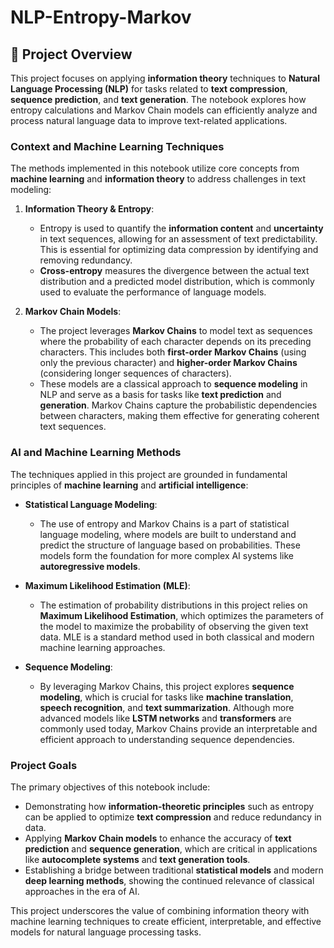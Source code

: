 # NLP-Entropy-Markov

## 📄 Project Overview
This project focuses on applying **information theory** techniques to **Natural Language Processing (NLP)** for tasks related to **text compression**, **sequence prediction**, and **text generation**. The notebook explores how entropy calculations and Markov Chain models can efficiently analyze and process natural language data to improve text-related applications.

### Context and Machine Learning Techniques
The methods implemented in this notebook utilize core concepts from **machine learning** and **information theory** to address challenges in text modeling:

1. **Information Theory & Entropy**:
   - Entropy is used to quantify the **information content** and **uncertainty** in text sequences, allowing for an assessment of text predictability. This is essential for optimizing data compression by identifying and removing redundancy.
   - **Cross-entropy** measures the divergence between the actual text distribution and a predicted model distribution, which is commonly used to evaluate the performance of language models.

2. **Markov Chain Models**:
   - The project leverages **Markov Chains** to model text as sequences where the probability of each character depends on its preceding characters. This includes both **first-order Markov Chains** (using only the previous character) and **higher-order Markov Chains** (considering longer sequences of characters).
   - These models are a classical approach to **sequence modeling** in NLP and serve as a basis for tasks like **text prediction** and **generation**. Markov Chains capture the probabilistic dependencies between characters, making them effective for generating coherent text sequences.

### AI and Machine Learning Methods
The techniques applied in this project are grounded in fundamental principles of **machine learning** and **artificial intelligence**:

- **Statistical Language Modeling**:
  - The use of entropy and Markov Chains is a part of statistical language modeling, where models are built to understand and predict the structure of language based on probabilities. These models form the foundation for more complex AI systems like **autoregressive models**.
  
- **Maximum Likelihood Estimation (MLE)**:
  - The estimation of probability distributions in this project relies on **Maximum Likelihood Estimation**, which optimizes the parameters of the model to maximize the probability of observing the given text data. MLE is a standard method used in both classical and modern machine learning approaches.

- **Sequence Modeling**:
  - By leveraging Markov Chains, this project explores **sequence modeling**, which is crucial for tasks like **machine translation**, **speech recognition**, and **text summarization**. Although more advanced models like **LSTM networks** and **transformers** are commonly used today, Markov Chains provide an interpretable and efficient approach to understanding sequence dependencies.

### Project Goals
The primary objectives of this notebook include:

- Demonstrating how **information-theoretic principles** such as entropy can be applied to optimize **text compression** and reduce redundancy in data.
- Applying **Markov Chain models** to enhance the accuracy of **text prediction** and **sequence generation**, which are critical in applications like **autocomplete systems** and **text generation tools**.
- Establishing a bridge between traditional **statistical models** and modern **deep learning methods**, showing the continued relevance of classical approaches in the era of AI.

This project underscores the value of combining information theory with machine learning techniques to create efficient, interpretable, and effective models for natural language processing tasks.
